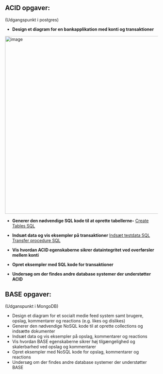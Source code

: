 ## ACID opgaver:
(Udgangspunkt i postgres)
- **Design et diagram for en bankapplikation med konti og transaktioner**
<img width="1050" height="584" alt="image" src="https://github.com/user-attachments/assets/012b5d5c-f11c-4aa5-a9be-fd87cdb84aa1" />

- **Generer den nødvendige SQL kode til at oprette tabellerne-**
  [Create Tables SQL](./createTables.sql)
  
- **Indsæt data og vis eksempler på transaktioner**
  [Indsæt testdata SQL](./TestData.sql)
  [Transfer procedure SQL](./TransferFunds.sql)
  
- **Vis hvordan ACID egenskaberne sikrer dataintegritet ved overførsler mellem konti**

- **Opret eksempler med SQL kode for transaktioner**

- **Undersøg om der findes andre database systemer der understøtter ACID**


## BASE opgaver:
(Udganspunkt i MongoDB)
- Design et diagram for et socialt medie feed system samt brugere, opslag, kommentarer og reactions (e.g. likes og dislikes)
- Generer den nødvendige NoSQL kode til at oprette collections og indsætte dokumenter
- Indsæt data og vis eksempler på opslag, kommentarer og reactions
- Vis hvordan BASE egenskaberne sikrer høj tilgængelighed og skalerbarhed ved opslag og kommentarer
- Opret eksempler med NoSQL kode for opslag, kommentarer og reactions
- Undersøg om der findes andre database systemer der understøtter BASE
